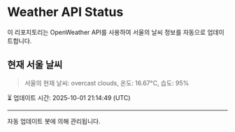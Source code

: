 
# Weather API Status

이 리포지토리는 OpenWeather API를 사용하여 서울의 날씨 정보를 자동으로 업데이트합니다.

## 현재 서울 날씨
> 서울의 현재 날씨: overcast clouds, 온도: 16.67°C, 습도: 95%

⏳ 업데이트 시간: 2025-10-01 21:14:49 (UTC)

---
자동 업데이트 봇에 의해 관리됩니다.
